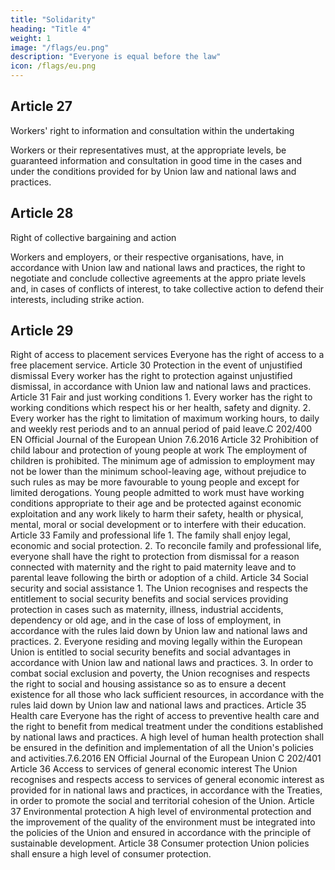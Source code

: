 ```yaml
---
title: "Solidarity"
heading: "Title 4"
weight: 1
image: "/flags/eu.png"
description: "Everyone is equal before the law"
icon: /flags/eu.png
---
```



## Article 27

Workers' right to information and consultation within the undertaking

Workers or their representatives must, at the appropriate levels, be guaranteed information and consultation in good time in the cases and under the conditions provided for by Union law and national laws and practices.


## Article 28

Right of collective bargaining and action

Workers and employers, or their respective organisations, have, in accordance with Union law and
national laws and practices, the right to negotiate and conclude collective agreements at the appro­
priate levels and, in cases of conflicts of interest, to take collective action to defend their interests,
including strike action.



## Article 29

Right of access to placement services
Everyone has the right of access to a free placement service.
Article 30
Protection in the event of unjustified dismissal
Every worker has the right to protection against unjustified dismissal, in accordance with Union law
and national laws and practices.
Article 31
Fair and just working conditions
1.
Every worker has the right to working conditions which respect his or her health, safety
and dignity.
2.
Every worker has the right to limitation of maximum working hours, to daily and weekly rest
periods and to an annual period of paid leave.C 202/400
EN
Official Journal of the European Union
7.6.2016
Article 32
Prohibition of child labour and protection of young people at work
The employment of children is prohibited. The minimum age of admission to employment may not
be lower than the minimum school-leaving age, without prejudice to such rules as may be more
favourable to young people and except for limited derogations.
Young people admitted to work must have working conditions appropriate to their age and be
protected against economic exploitation and any work likely to harm their safety, health or physical,
mental, moral or social development or to interfere with their education.
Article 33
Family and professional life
1.
The family shall enjoy legal, economic and social protection.
2.
To reconcile family and professional life, everyone shall have the right to protection from
dismissal for a reason connected with maternity and the right to paid maternity leave and to parental
leave following the birth or adoption of a child.
Article 34
Social security and social assistance
1.
The Union recognises and respects the entitlement to social security benefits and social services
providing protection in cases such as maternity, illness, industrial accidents, dependency or old age,
and in the case of loss of employment, in accordance with the rules laid down by Union law and
national laws and practices.
2.
Everyone residing and moving legally within the European Union is entitled to social security
benefits and social advantages in accordance with Union law and national laws and practices.
3.
In order to combat social exclusion and poverty, the Union recognises and respects the right to
social and housing assistance so as to ensure a decent existence for all those who lack sufficient
resources, in accordance with the rules laid down by Union law and national laws and practices.
Article 35
Health care
Everyone has the right of access to preventive health care and the right to benefit from medical
treatment under the conditions established by national laws and practices. A high level of human
health protection shall be ensured in the definition and implementation of all the Union's policies
and activities.7.6.2016
EN
Official Journal of the European Union
C 202/401
Article 36
Access to services of general economic interest
The Union recognises and respects access to services of general economic interest as provided for in
national laws and practices, in accordance with the Treaties, in order to promote the social and
territorial cohesion of the Union.
Article 37
Environmental protection
A high level of environmental protection and the improvement of the quality of the environment
must be integrated into the policies of the Union and ensured in accordance with the principle of
sustainable development.
Article 38
Consumer protection
Union policies shall ensure a high level of consumer protection.

